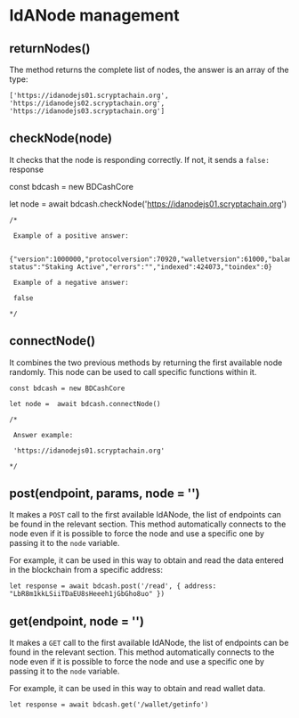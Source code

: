 # IdANode management

## returnNodes()

The method returns the complete list of nodes, the answer is an array of the type:
```
['https://idanodejs01.scryptachain.org',  'https://idanodejs02.scryptachain.org',  'https://idanodejs03.scryptachain.org']
```
## checkNode(node)

It checks that the node is responding correctly. If not, it sends a `false:` response

const bdcash = new BDCashCore

let node =  await bdcash.checkNode('https://idanodejs01.scryptachain.org')
```
/*

 Example of a positive answer:

 {"version":1000000,"protocolversion":70920,"walletversion":61000,"balance":50.55998489,"obfuscation_balance":0,"blocks":424073,"timeoffset":0,"connections":21,"proxy":"","difficulty":32391.37336531,"testnet":false,"keypoololdest":1568297083,"keypoolsize":1001,"paytxfee":0,"relayfee":0.0001,"staking status":"Staking Active","errors":"","indexed":424073,"toindex":0}

 Example of a negative answer:

 false

*/
```

## connectNode()

It combines the two previous methods by returning the first available node randomly. This node can be used to call specific functions within it.

```
const bdcash = new BDCashCore

let node =  await bdcash.connectNode()

/*

 Answer example:

 'https://idanodejs01.scryptachain.org'

*/
```

## post(endpoint, params, node = '')

It makes a `POST` call to the first available IdANode, the list of endpoints can be found in the relevant section. This method automatically connects to the node even if it is possible to force the node and use a specific one by passing it to the `node` variable.

For example, it can be used in this way to obtain and read the data entered in the blockchain from a specific address:

```
let response = await bdcash.post('/read', { address: "LbR8m1kkLSiiTDaEU8sHeeeh1jGbGho8uo" })
```

## get(endpoint, node = '')

It makes a `GET` call to the first available IdANode, the list of endpoints can be found in the relevant section. This method automatically connects to the node even if it is possible to force the node and use a specific one by passing it to the `node` variable.

For example, it can be used in this way to obtain and read wallet data.

```
let response = await bdcash.get('/wallet/getinfo')
```
